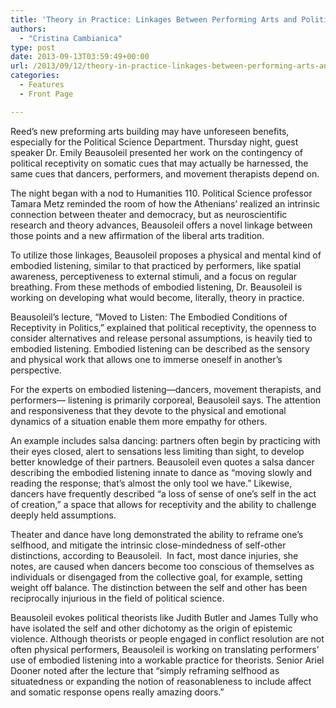```yaml
---
title: 'Theory in Practice: Linkages Between Performing Arts and Political Science'
authors: 
  - "Cristina Cambianica"
type: post
date: 2013-09-13T03:59:49+00:00
url: /2013/09/12/theory-in-practice-linkages-between-performing-arts-and-political-science/
categories:
  - Features
  - Front Page

---
```

Reed’s new preforming arts building may have unforeseen benefits, especially for the Political Science Department. Thursday night, guest speaker Dr. Emily Beausoleil presented her work on the contingency of political receptivity on somatic cues that may actually be harnessed, the same cues that dancers, performers, and movement therapists depend on.

The night began with a nod to Humanities 110. Political Science professor Tamara Metz reminded the room of how the Athenians’ realized an intrinsic connection between theater and democracy, but as neuroscientific research and theory advances, Beausoleil offers a novel linkage between those points and a new affirmation of the liberal arts tradition.

To utilize those linkages, Beausoleil proposes a physical and mental kind of embodied listening, similar to that practiced by performers, like spatial awareness, perceptiveness to external stimuli, and a focus on regular breathing. From these methods of embodied listening, Dr. Beausoleil is working on developing what would become, literally, theory in practice.

Beausoleil’s lecture, “Moved to Listen: The Embodied Conditions of Receptivity in Politics,” explained that political receptivity, the openness to consider alternatives and release personal assumptions, is heavily tied to embodied listening. Embodied listening can be described as the sensory and physical work that allows one to immerse oneself in another’s perspective.

For the experts on embodied listening—dancers, movement therapists, and performers— listening is primarily corporeal, Beausoleil says. The attention and responsiveness that they devote to the physical and emotional dynamics of a situation enable them more empathy for others.

An example includes salsa dancing: partners often begin by practicing with their eyes closed, alert to sensations less limiting than sight, to develop better knowledge of their partners. Beausoleil even quotes a salsa dancer describing the embodied listening innate to dance as “moving slowly and reading the response; that’s almost the only tool we have.” Likewise, dancers have frequently described “a loss of sense of one’s self in the act of creation,” a space that allows for receptivity and the ability to challenge deeply held assumptions.

Theater and dance have long demonstrated the ability to reframe one’s selfhood, and mitigate the intrinsic close-mindedness of self-other distinctions, according to Beausoleil.  In fact, most dance injuries, she notes, are caused when dancers become too conscious of themselves as individuals or disengaged from the collective goal, for example, setting weight off balance. The distinction between the self and other has been reciprocally injurious in the field of political science.

Beausoleil evokes political theorists like Judith Butler and James Tully who have isolated the self and other dichotomy as the origin of epistemic violence. Although theorists or people engaged in conflict resolution are not often physical performers, Beausoleil is working on translating performers’ use of embodied listening into a workable practice for theorists. Senior Ariel Dooner noted after the lecture that “simply reframing selfhood as situatedness or expanding the notion of reasonableness to include affect and somatic response opens really amazing doors.”